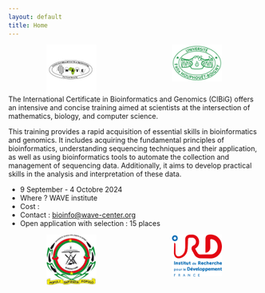 ```yaml
---
layout: default
title: Home
---
```


<div style="display:flex"> 
<img src="public/logo_wave.jpeg" style="display: block; margin: 0 auto; width: 20%; height: 20%;">
<img src="public/logo_uboigny.jpeg" style="display: block; margin: 0 auto; width: 20%; height: 20%;">
</div> 
The International Certificate in Bioinformatics and Genomics (CIBiG) offers an intensive and concise training aimed at scientists at the intersection of mathematics, biology, and computer science.

This training provides a rapid acquisition of essential skills in bioinformatics and genomics. It includes acquiring the fundamental principles of bioinformatics, understanding sequencing techniques and their application, as well as using bioinformatics tools to automate the collection and management of sequencing data. Additionally, it aims to develop practical skills in the analysis and interpretation of these data.
* 9 September - 4 Octobre 2024
* Where ? WAVE institute
* Cost :
* Contact : bioinfo@wave-center.org
* Open application with selection : 15 places

<div style="display:flex"> 
<img src="public/logo_ujkz.jpeg" style="display: block; margin: 0 auto; width: 20%; height: 20%;">
<img src="public/logo_ird.png" style="display: block; margin: 0 auto; width: 20%; height: 20%;">
</div> 